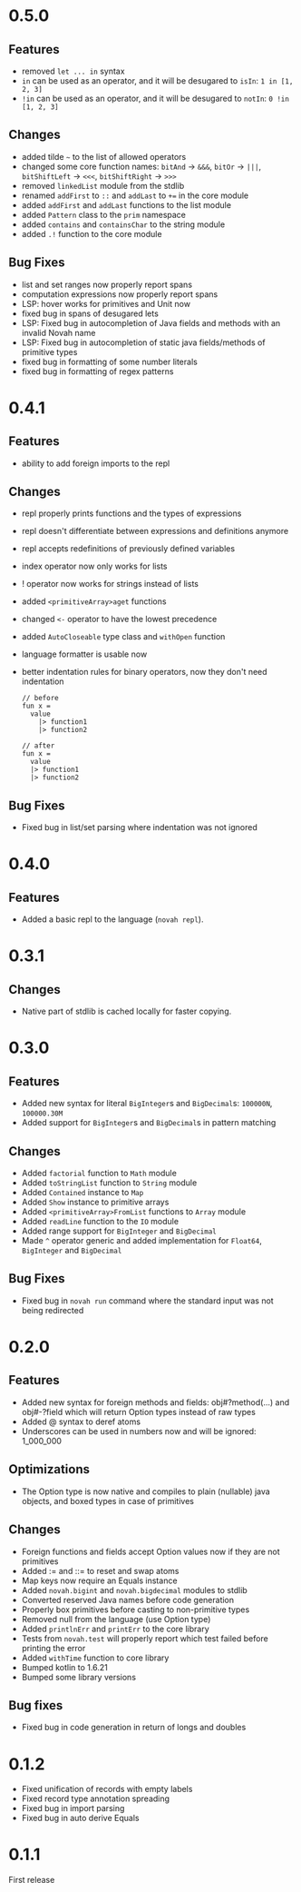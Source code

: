 # 0.5.0

## Features

- removed `let ... in` syntax
- `in` can be used as an operator, and it will be desugared to `isIn`: ```1 in [1, 2, 3]```
- `!in` can be used as an operator, and it will be desugared to `notIn`: ```0 !in [1, 2, 3]```

## Changes

- added tilde `~` to the list of allowed operators
- changed some core function names: `bitAnd` -> `&&&`, `bitOr` -> `|||`, `bitShiftLeft` -> `<<<`, `bitShiftRight` -> `>>>`
- removed `linkedList` module from the stdlib
- renamed `addFirst` to `::` and `addLast` to `+=` in the core module
- added `addFirst` and `addLast` functions to the list module
- added `Pattern` class to the `prim` namespace
- added `contains` and `containsChar` to the string module
- added `.!` function to the core module

## Bug Fixes

- list and set ranges now properly report spans
- computation expressions now properly report spans
- LSP: hover works for primitives and Unit now
- fixed bug in spans of desugared lets
- LSP: Fixed bug in autocompletion of Java fields and methods with an invalid Novah name
- LSP: Fixed bug in autocompletion of static java fields/methods of primitive types
- fixed bug in formatting of some number literals
- fixed bug in formatting of regex patterns

# 0.4.1

## Features

- ability to add foreign imports to the repl

## Changes

- repl properly prints functions and the types of expressions
- repl doesn't differentiate between expressions and definitions anymore
- repl accepts redefinitions of previously defined variables
- index operator now only works for lists
- ! operator now works for strings instead of lists
- added `<primitiveArray>aget` functions
- changed `<-` operator to have the lowest precedence
- added `AutoCloseable` type class and `withOpen` function
- language formatter is usable now
- better indentation rules for binary operators, now they don't need indentation

    ```
    // before
    fun x =
      value
        |> function1
        |> function2
    
    // after
    fun x =
      value
      |> function1
      |> function2
    ```

## Bug Fixes

- Fixed bug in list/set parsing where indentation was not ignored

# 0.4.0

## Features

- Added a basic repl to the language (`novah repl`).

# 0.3.1

## Changes

- Native part of stdlib is cached locally for faster copying.

# 0.3.0

## Features

- Added new syntax for literal `BigInteger`s and `BigDecimal`s: `100000N`, `100000.30M`
- Added support for `BigInteger`s and `BigDecimal`s in pattern matching

## Changes

- Added `factorial` function to `Math` module
- Added `toStringList` function to `String` module
- Added `Contained` instance to `Map`
- Added `Show` instance to primitive arrays
- Added `<primitiveArray>FromList` functions to `Array` module
- Added `readLine` function to the `IO` module
- Added range support for `BigInteger` and `BigDecimal`
- Made `^` operator generic and added implementation for `Float64`, `BigInteger` and `BigDecimal`

## Bug Fixes

- Fixed bug in `novah run` command where the standard input was not being redirected

# 0.2.0

## Features

- Added new syntax for foreign methods and fields: obj#?method(...) and obj#-?field
  which will return Option types instead of raw types
- Added @ syntax to deref atoms
- Underscores can be used in numbers now and will be ignored: 1_000_000

## Optimizations

- The Option type is now native and compiles to plain (nullable) java objects, and boxed types in case of primitives

## Changes

- Foreign functions and fields accept Option values now if they are not primitives
- Added := and ::= to reset and swap atoms
- Map keys now require an Equals instance
- Added `novah.bigint` and `novah.bigdecimal` modules to stdlib
- Converted reserved Java names before code generation
- Properly box primitives before casting to non-primitive types
- Removed null from the language (use Option type)
- Added `printlnErr` and `printErr` to the core library
- Tests from `novah.test` will properly report which test failed before printing the error
- Added `withTime` function to core library
- Bumped kotlin to 1.6.21
- Bumped some library versions

## Bug fixes

- Fixed bug in code generation in return of longs and doubles

# 0.1.2

- Fixed unification of records with empty labels
- Fixed record type annotation spreading
- Fixed bug in import parsing
- Fixed bug in auto derive Equals

# 0.1.1

First release
